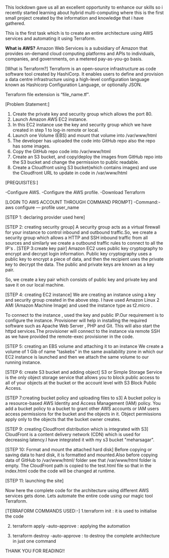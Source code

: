 This lockdown gave us all an excellent opportunity to enhance our skills so i recently started learning about hybrid multi-computing where this is the first small project created by the information and knowledge that i have gathered.

This is the first task which is to create an entire architecture using AWS services and automating it using Terraform.

**What is AWS?**
Amazon Web Services is a subsidiary of Amazon that provides on-demand cloud computing platforms and APIs to individuals, companies, and governments, on a metered pay-as-you-go basis.

[What is Terraform?]
Terraform is an open-source infrastructure as code software tool created by HashiCorp. It enables users to define and provision a data centre infrastructure using a high-level configuration language known as Hashicorp Configuration Language, or optionally JSON.

Terraform file extension is “file_name.tf".

[Problem Statement:]

1. Create the private key and security group which allows the port 80.
2. Launch Amazon AWS EC2 instance.
3. In this EC2 instance use the key and security group which we have created in step 1 to log-in remote or local.
4. Launch one Volume (EBS) and mount that volume into /var/www/html
5. The developer has uploaded the code into GitHub repo also the repo has some images.
6. Copy the GitHub repo code into /var/www/html
7. Create an S3 bucket, and copy/deploy the images from GitHub repo into the S3 bucket and change the permission to public readable.
8. Create a Cloudfront using S3 bucket(which contains images) and use the Cloudfront URL to update in code in /var/www/html

[PREQUISITES:]

-Configure AWS.
-Configure the AWS profile.
-Download Terraform

[LOGIN TO AWS ACCOUNT THROUGH COMMAND PROMPT]
 -Command:-aws configure — profile user_name

[STEP 1: declaring provider used here]

[STEP 2: creating security group]
A security group acts as a virtual firewall for your instance to control inbound and outbound traffic.So, we create a security group which allows a HTTP and SSH inbound traffic from all sources and similarly we create a outbound traffic rules to connect to all the IP's .
[STEP 3:create key pair]
Amazon EC2 uses public key cryptography to encrypt and decrypt login information. Public key cryptography uses a public key to encrypt a piece of data, and then the recipient uses the private key to decrypt the data. The public and private keys are known as a key pair.

So, we create a key pair which consists of public key and private key and save it on our local machine.

[STEP 4: creating EC2 instance]
We are creating an instance using a key and security group created in the above step. I have used Amazon Linux 2 AMI (Amazon Machine Image) and used the instance type as t2.micro .

To connect to the instance , used the key and public IP.Our requirement is to configure the instance. Provisioner will help in installing the required software such as Apache Web Server , PHP and Git. This will also start the httpd services.The provisioner will connect to the instance via remote SSH as we have provided the remote-exec provisioner in the code.

[STEP 5: creating an EBS volume and attaching it to an instance
We create a volume of 1 Gib of name "taskebs" in the same availability zone in which our EC2 instance is launched and then we attach the same volume to our running instance.

[STEP 6: create S3 bucket and adding object]
S3 or Simple Storage Service is the only object storage service that allows you to block public access to all of your objects at the bucket or the account level with S3 Block Public Access.

[STEP 7:creating bucket policy and uploading files to s3]
A bucket policy is a resource-based AWS Identity and Access Management (IAM) policy. You add a bucket policy to a bucket to grant other AWS accounts or IAM users access permissions for the bucket and the objects in it. Object permissions apply only to the objects that the bucket owner creates.

[STEP 9: creating Cloudfront distribution which is integrated with S3]
CloudFront is a content delivery network (CDN) which is used for decreasing latency.I have integrated it with my s3 bucket "meharsagar".

[STEP 10: Format and mount the attached hard disk]
Before copying or saving data to hard disk, it is formatted and mounted.Also before copying data of GitHub to /var/www/html/ folder see that /var/www/html folder is empty. The CloudFront path is copied to the test.html file so that in the index.html code the code will be changed at runtime.

[STEP 11: launching the site]


Now here the complete code for the architecture using different AWS services gets done. Lets automate the entire code using our magic tool Terraform.

[TERRAFORM COMMANDS USED:-]
1.terraform init : it is used to initialise the code

2. terraform apply -auto-approve : applying the automation

3. terraform destroy -auto-approve : to destroy the complete architecture in just one command


THANK YOU FOR READING!!

